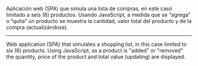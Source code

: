 Aplicación web (SPA) que simula una lista de compras, en este casó limitado a seis (6) productos. Usando JavaScript, a medida que se “agrega” o “quita” un producto se muestra la cantidad, valor total del producto y de la compra (actualizándose). 

-------------------------------------------------------------------------------------------------------------

Web application (SPA) that simulates a shopping list, in this case limited to six (6) products. Using JavaScript, as a product is "added" or "removed" the quantity, price of the product and total value (updating) are displayed.

